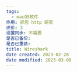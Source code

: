 ```yaml
---
tags:
  - macOS软件
作用: 抓包 http 研究
评价: 3
设置同步: 不需要
是否已备份:
是否已重装:
title: Wireshark
date created: 2023-02-28
date modified: 2023-03-08
---
```

